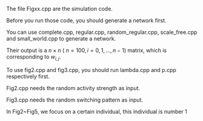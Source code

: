 The file Figxx.cpp are the simulation code.

Before you run those code, you should generate a network first.

You can use complete.cpp, regular.cpp, random_regular.cpp, scale_free.cpp and small_world.cpp to generate a network.

Their output is a $n \times n$ ( $n=100, i=0,1,... ,n-1$) matrix, which is corresponding to $w_{i,j}$.

To use fig2.cpp and fig3.cpp, you should run lambda.cpp and p.cpp respectively first.

Fig2.cpp needs the random activity strength as input.

Fig3.cpp needs the random switching pattern as input.

In Fig2~Fig5, we focus on a certain individual, this individual is number $1$
